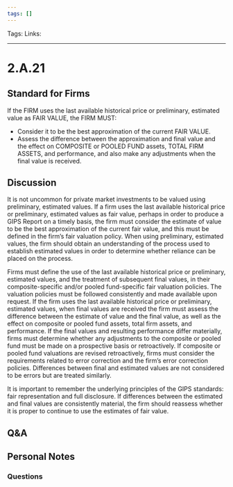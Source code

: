 ```yaml
---
tags: []
---
```

Tags: 
Links: 
___
# 2.A.21
## Standard for Firms
If the FIRM uses the last available historical price or preliminary, estimated value as FAIR VALUE, the FIRM MUST:
- Consider it to be the best approximation of the current FAIR VALUE.
- Assess the difference between the approximation and final value and the effect on COMPOSITE or POOLED FUND assets, TOTAL FIRM ASSETS, and performance, and also make any adjustments when the final value is received.
## Discussion
It is not uncommon for private market investments to be valued using preliminary, estimated values. If a firm uses the last available historical price or preliminary, estimated values as fair value, perhaps in order to produce a GIPS Report on a timely basis, the firm must consider the estimate of value to be the best approximation of the current fair value, and this must be defined in the firm’s fair valuation policy. When using preliminary, estimated values, the firm should obtain an understanding of the process used to establish estimated values in order to determine whether reliance can be placed on the process.

Firms must define the use of the last available historical price or preliminary, estimated values, and the treatment of subsequent final values, in their composite-specific and/or pooled fund-specific fair valuation policies. The valuation policies must be followed consistently and made available upon request. If the firm uses the last available historical price or preliminary, estimated values, when final values are received the firm must assess the difference between the estimate of value and the final value, as well as the effect on composite or pooled fund assets, total firm assets, and performance. If the final values and resulting performance differ materially, firms must determine whether any adjustments to the composite or pooled fund must be made on a prospective basis or retroactively. If composite or pooled fund valuations are revised retroactively, firms must consider the requirements related to error correction and the firm’s error correction policies. Differences between final and estimated values are not considered to be errors but are treated similarly.

It is important to remember the underlying principles of the GIPS standards: fair representation and full disclosure. If differences between the estimated and final values are consistently material, the firm should reassess whether it is proper to continue to use the estimates of fair value.
## Q&A

## Personal Notes

### Questions
